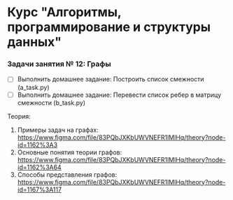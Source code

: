 # Курс "Алгоритмы, программирование и структуры данных"

### Задачи занятия № 12: Графы

- [ ] Выполнить домашнее задание: Построить список смежности (a_task.py)
- [ ] Выполнить домашнее задание: Перевести список ребер в матрицу смежности (b_task.py)

Теория: 
1. Примеры задач на графах: https://www.figma.com/file/83PQbJXKbUWVNEFR1lMlHq/theory?node-id=1162%3A3
2. Основные понятия теории графов: https://www.figma.com/file/83PQbJXKbUWVNEFR1lMlHq/theory?node-id=1162%3A64
3. Способы представления графов: https://www.figma.com/file/83PQbJXKbUWVNEFR1lMlHq/theory?node-id=1167%3A117
